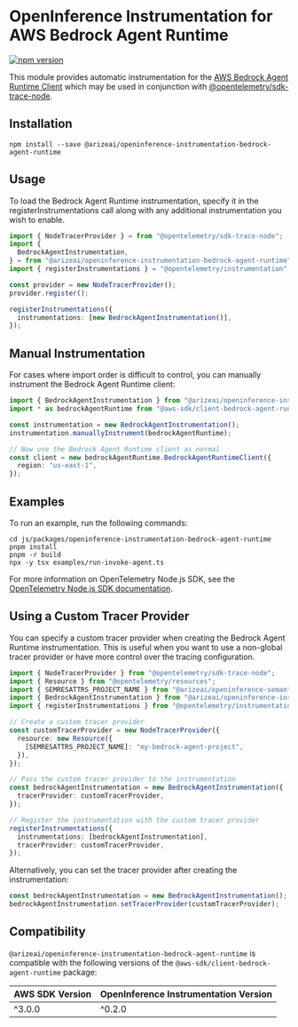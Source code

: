 # OpenInference Instrumentation for AWS Bedrock Agent Runtime

[![npm version](https://badge.fury.io/js/@arizeai%2Fopeninference-instrumentation-bedrock-agent-runtime.svg)](https://badge.fury.io/js/@arizeai%2Fopeninference-instrumentation-bedrock-agent-runtime)

This module provides automatic instrumentation for the [AWS Bedrock Agent Runtime Client](https://docs.aws.amazon.com/AWSJavaScriptSDK/v3/latest/client/bedrock-agent-runtime/) which may be used in conjunction with [@opentelemetry/sdk-trace-node](https://github.com/open-telemetry/opentelemetry-js/tree/main/packages/opentelemetry-sdk-trace-node).

## Installation

```shell
npm install --save @arizeai/openinference-instrumentation-bedrock-agent-runtime
```

## Usage

To load the Bedrock Agent Runtime instrumentation, specify it in the registerInstrumentations call along with any additional instrumentation you wish to enable.

```typescript
import { NodeTracerProvider } = from "@opentelemetry/sdk-trace-node";
import {
  BedrockAgentInstrumentation,
} = from "@arizeai/openinference-instrumentation-bedrock-agent-runtime";
import { registerInstrumentations } = "@opentelemetry/instrumentation";

const provider = new NodeTracerProvider();
provider.register();

registerInstrumentations({
  instrumentations: [new BedrockAgentInstrumentation()],
});
```

## Manual Instrumentation

For cases where import order is difficult to control, you can manually instrument the Bedrock Agent Runtime client:

```typescript
import { BedrockAgentInstrumentation } from "@arizeai/openinference-instrumentation-bedrock-agent-runtime";
import * as bedrockAgentRuntime from "@aws-sdk/client-bedrock-agent-runtime";

const instrumentation = new BedrockAgentInstrumentation();
instrumentation.manuallyInstrument(bedrockAgentRuntime);

// Now use the Bedrock Agent Runtime client as normal
const client = new bedrockAgentRuntime.BedrockAgentRuntimeClient({
  region: "us-east-1",
});
```

## Examples

To run an example, run the following commands:

```shell
cd js/packages/openinference-instrumentation-bedrock-agent-runtime
pnpm install
pnpm -r build
npx -y tsx examples/run-invoke-agent.ts
```

For more information on OpenTelemetry Node.js SDK, see the [OpenTelemetry Node.js SDK documentation](https://opentelemetry.io/docs/instrumentation/js/getting-started/nodejs/).

## Using a Custom Tracer Provider

You can specify a custom tracer provider when creating the Bedrock Agent Runtime instrumentation. This is useful when you want to use a non-global tracer provider or have more control over the tracing configuration.

```typescript
import { NodeTracerProvider } from "@opentelemetry/sdk-trace-node";
import { Resource } from "@opentelemetry/resources";
import { SEMRESATTRS_PROJECT_NAME } from "@arizeai/openinference-semantic-conventions";
import { BedrockAgentInstrumentation } from "@arizeai/openinference-instrumentation-bedrock-agent-runtime";
import { registerInstrumentations } from "@opentelemetry/instrumentation";

// Create a custom tracer provider
const customTracerProvider = new NodeTracerProvider({
  resource: new Resource({
    [SEMRESATTRS_PROJECT_NAME]: "my-bedrock-agent-project",
  }),
});

// Pass the custom tracer provider to the instrumentation
const bedrockAgentInstrumentation = new BedrockAgentInstrumentation({
  tracerProvider: customTracerProvider,
});

// Register the instrumentation with the custom tracer provider
registerInstrumentations({
  instrumentations: [bedrockAgentInstrumentation],
  tracerProvider: customTracerProvider,
});
```

Alternatively, you can set the tracer provider after creating the instrumentation:

```typescript
const bedrockAgentInstrumentation = new BedrockAgentInstrumentation();
bedrockAgentInstrumentation.setTracerProvider(customTracerProvider);
```

## Compatibility

`@arizeai/openinference-instrumentation-bedrock-agent-runtime` is compatible with the following versions of the `@aws-sdk/client-bedrock-agent-runtime` package:

| AWS SDK Version | OpenInference Instrumentation Version |
| --------------- | ------------------------------------- |
| ^3.0.0          | ^0.2.0                                |
